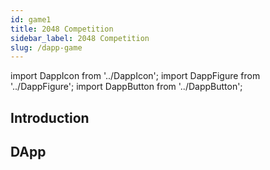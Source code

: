 ```yaml
---
id: game1
title: 2048 Competition
sidebar_label: 2048 Competition
slug: /dapp-game
---
```


import DappIcon from '../DappIcon';
import DappFigure from '../DappFigure';
import DappButton from '../DappButton';

<DappFigure img='2048-screen.png' width='100%'/>

<DappButton url="https://edukera.github.io/completium-dapp-2048/" txt="open dapp"/>

## Introduction
## DApp
